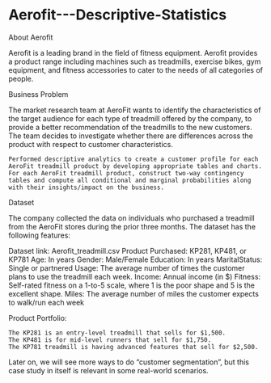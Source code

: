 # Aerofit---Descriptive-Statistics

About Aerofit

Aerofit is a leading brand in the field of fitness equipment. Aerofit provides a product range including machines such as treadmills, exercise bikes, gym equipment, and fitness accessories to cater to the needs of all categories of people.


Business Problem

The market research team at AeroFit wants to identify the characteristics of the target audience for each type of treadmill offered by the company, to provide a better recommendation of the treadmills to the new customers. The team decides to investigate whether there are differences across the product with respect to customer characteristics.

    Performed descriptive analytics to create a customer profile for each AeroFit treadmill product by developing appropriate tables and charts.
    For each AeroFit treadmill product, construct two-way contingency tables and compute all conditional and marginal probabilities along with their insights/impact on the business.

Dataset

The company collected the data on individuals who purchased a treadmill from the AeroFit stores during the prior three months. The dataset has the following features:

Dataset link: Aerofit_treadmill.csv
Product Purchased: 	KP281, KP481, or KP781
Age: 	In years
Gender: 	Male/Female
Education: 	In years
MaritalStatus: 	Single or partnered
Usage: 	The average number of times the customer plans to use the treadmill each week.
Income: 	Annual income (in $)
Fitness: 	Self-rated fitness on a 1-to-5 scale, where 1 is the poor shape and 5 is the excellent shape.
Miles: 	The average number of miles the customer expects to walk/run each week

Product Portfolio:

    The KP281 is an entry-level treadmill that sells for $1,500.
    The KP481 is for mid-level runners that sell for $1,750.
    The KP781 treadmill is having advanced features that sell for $2,500.


Later on, we will see more ways to do “customer segmentation”, but this case study in itself is relevant in some real-world scenarios.
